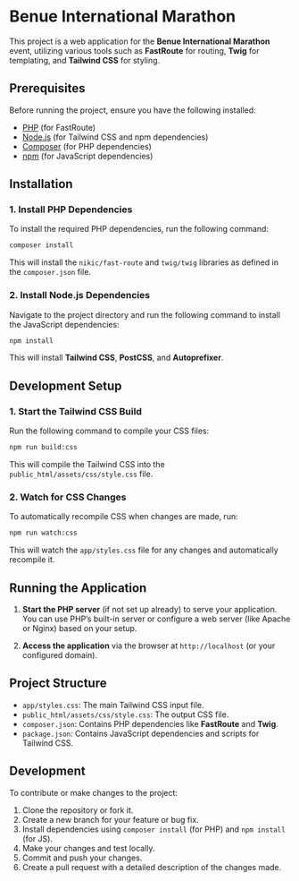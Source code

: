 # Benue International Marathon

This project is a web application for the **Benue International Marathon** event, utilizing various tools such as **FastRoute** for routing, **Twig** for templating, and **Tailwind CSS** for styling.

## Prerequisites

Before running the project, ensure you have the following installed:

- [PHP](https://www.php.net/) (for FastRoute)
- [Node.js](https://nodejs.org/) (for Tailwind CSS and npm dependencies)
- [Composer](https://getcomposer.org/) (for PHP dependencies)
- [npm](https://www.npmjs.com/) (for JavaScript dependencies)

## Installation

### 1. Install PHP Dependencies

To install the required PHP dependencies, run the following command:

```bash
composer install
```

This will install the `nikic/fast-route` and `twig/twig` libraries as defined in the `composer.json` file.

### 2. Install Node.js Dependencies

Navigate to the project directory and run the following command to install the JavaScript dependencies:

```bash
npm install
```

This will install **Tailwind CSS**, **PostCSS**, and **Autoprefixer**.

## Development Setup

### 1. Start the Tailwind CSS Build

Run the following command to compile your CSS files:

```bash
npm run build:css
```

This will compile the Tailwind CSS into the `public_html/assets/css/style.css` file.

### 2. Watch for CSS Changes

To automatically recompile CSS when changes are made, run:

```bash
npm run watch:css
```

This will watch the `app/styles.css` file for any changes and automatically recompile it.

## Running the Application

1. **Start the PHP server** (if not set up already) to serve your application. You can use PHP’s built-in server or configure a web server (like Apache or Nginx) based on your setup.

2. **Access the application** via the browser at `http://localhost` (or your configured domain).

## Project Structure

- `app/styles.css`: The main Tailwind CSS input file.
- `public_html/assets/css/style.css`: The output CSS file.
- `composer.json`: Contains PHP dependencies like **FastRoute** and **Twig**.
- `package.json`: Contains JavaScript dependencies and scripts for Tailwind CSS.

## Development

To contribute or make changes to the project:

1. Clone the repository or fork it.
2. Create a new branch for your feature or bug fix.
3. Install dependencies using `composer install` (for PHP) and `npm install` (for JS).
4. Make your changes and test locally.
5. Commit and push your changes.
6. Create a pull request with a detailed description of the changes made.
